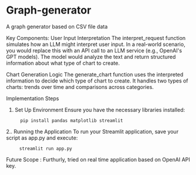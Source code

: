 # Graph-generator
A graph generator based on CSV file data

Key Components:
User Input Interpretation
The interpret_request function simulates how an LLM might interpret user input. In a real-world scenario, you would replace this with an API call to an LLM service (e.g., OpenAI's GPT models). The model would analyze the text and return structured information about what type of chart to create.

Chart Generation Logic
The generate_chart function uses the interpreted information to decide which type of chart to create. It handles two types of charts: trends over time and comparisons across categories.

Implementation Steps
1. Set Up Environment
Ensure you have the necessary libraries installed:

         pip install pandas matplotlib streamlit

2.. Running the Application
To run your Streamlit application, save your script as app.py and execute:

         streamlit run app.py

Future Scope :
Furthurly, tried on real time application based on OpenAI API key.
